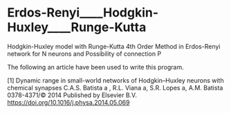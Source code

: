 # Erdos-Renyi____Hodgkin-Huxley____Runge-Kutta
Hodgkin-Huxley model with Runge-Kutta 4th Order Method in Erdos-Renyi network for N neurons and Possibility of connection P




The following an article have been used to write this program.

[1] Dynamic range in small-world networks of Hodgkin–Huxley neurons with chemical synapses 
C.A.S. Batista a , R.L. Viana a, S.R. Lopes a, A.M. Batista
0378-4371/© 2014 Published by Elsevier B.V. https://doi.org/10.1016/j.physa.2014.05.069

